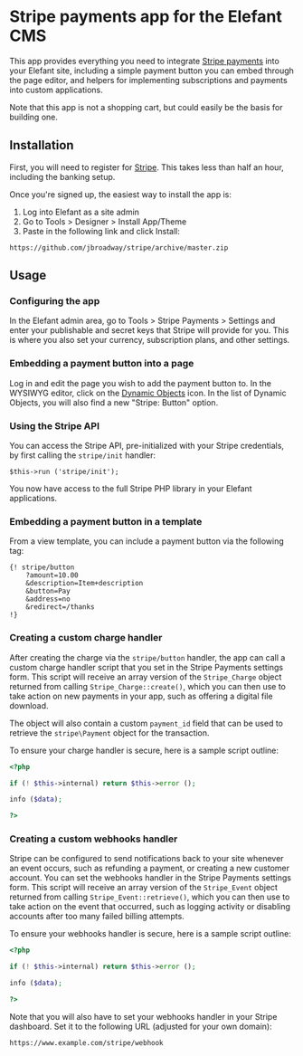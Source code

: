 # Stripe payments app for the Elefant CMS

This app provides everything you need to integrate [Stripe payments](https://stripe.com/)
into your Elefant site, including a simple payment button you can embed through
the page editor, and helpers for implementing subscriptions and payments into
custom applications.

Note that this app is not a shopping cart, but could easily be the basis for
building one.

## Installation

First, you will need to register for [Stripe](https://stripe.com/). This takes
less than half an hour, including the banking setup.

Once you're signed up, the easiest way to install the app is:

1. Log into Elefant as a site admin
2. Go to Tools > Designer > Install App/Theme
3. Paste in the following link and click Install:

```
https://github.com/jbroadway/stripe/archive/master.zip
```

## Usage

### Configuring the app

In the Elefant admin area, go to Tools > Stripe Payments > Settings and enter
your publishable and secret keys that Stripe will provide for you. This is
where you also set your currency, subscription plans, and other settings.

### Embedding a payment button into a page

Log in and edit the page you wish to add the payment button to. In the WYSIWYG
editor, click on the [Dynamic Objects](http://www.elefantcms.com/wiki/Dynamic-Objects)
icon. In the list of Dynamic Objects, you will also find a new "Stripe: Button"
option.

### Using the Stripe API

You can access the Stripe API, pre-initialized with your Stripe credentials, by first
calling the `stripe/init` handler:

```
$this->run ('stripe/init');
```

You now have access to the full Stripe PHP library in your Elefant applications.

### Embedding a payment button in a template

From a view template, you can include a payment button via the following tag:

```
{! stripe/button
	?amount=10.00
	&description=Item+description
	&button=Pay
	&address=no
	&redirect=/thanks
!}
```

### Creating a custom charge handler

After creating the charge via the `stripe/button` handler, the app can call a
custom charge handler script that you set in the Stripe Payments settings form.
This script will receive an array version of the `Stripe_Charge` object returned
from calling `Stripe_Charge::create()`, which you can then use to take action
on new payments in your app, such as offering a digital file download.

The object will also contain a custom `payment_id` field that can be used to
retrieve the `stripe\Payment` object for the transaction.

To ensure your charge handler is secure, here is a sample script outline:

```php
<?php

if (! $this->internal) return $this->error ();

info ($data);

?>
```

### Creating a custom webhooks handler

Stripe can be configured to send notifications back to your site whenever an event
occurs, such as refunding a payment, or creating a new customer account. You can
set the webhooks handler in the Stripe Payments settings form. This script will
receive an array version of the `Stripe_Event` object returned from calling
`Stripe_Event::retrieve()`, which you can then use to take action on the event
that occurred, such as logging activity or disabling accounts after too many
failed billing attempts.

To ensure your webhooks handler is secure, here is a sample script outline:

```php
<?php

if (! $this->internal) return $this->error ();

info ($data);

?>
```

Note that you will also have to set your webhooks handler in your Stripe dashboard.
Set it to the following URL (adjusted for your own domain):

    https://www.example.com/stripe/webhook
